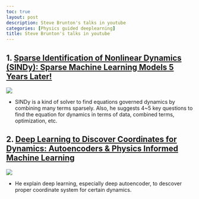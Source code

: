 ```yaml
---
toc: true
layout: post
description: Steve Brunton's talks in youtube
categories: [Physics guided deeplearning]
title: Steve Brunton's talks in youtube
---
```


## 1. [Sparse Identification of Nonlinear Dynamics (SINDy): Sparse Machine Learning Models 5 Years Later!](https://www.youtube.com/watch?v=NxAn0oglMVw)
 [![](http://img.youtube.com/vi/NxAn0oglMVw/0.jpg)](https://www.youtube.com/watch?v=NxAn0oglMVw)
 - SINDy is a kind of solver to find equations governed dynamics by combining many terms sparsely. Also, he suggests 4~5 key questions to find the equation for dynamics in terms of data, combined terms, optimization, etc.

## 2. [Deep Learning to Discover Coordinates for Dynamics: Autoencoders & Physics Informed Machine Learning](https://www.youtube.com/watch?v=KmQkDgu-Qp0)
 [![](http://img.youtube.com/vi/KmQkDgu-Qp0/0.jpg)](https://www.youtube.com/watch?v=KmQkDgu-Qp0)
 - He explain deep learning, especially deep autoencoder, to descover proper coordinate system for certain dynamics.
